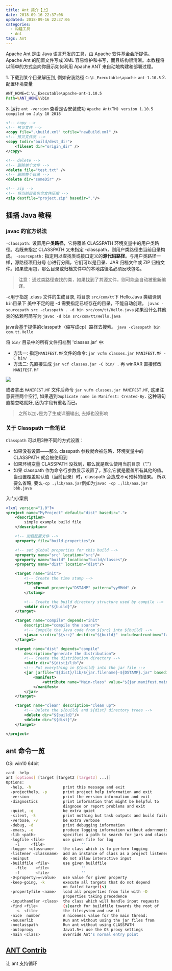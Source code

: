 ```yaml
---
title: Ant 简介【上】
date: 2018-09-16 22:37:06
updated: 2018-09-16 22:37:06
categories:
  - 构建工具
  - Ant
tags: Ant
---
```


Apache Ant 是由 Java 语言开发的工具，由 Apache 软件基金会所提供。Apache Ant 的配置文件写成 XML 容易维护和书写，而且结构很清晰。本教程将以简单的方式会向你展示如何利用 Apache ANT 来自动地构建和部署过程。

1\. 下载到某个目录解压到, 例如安装路径 `C:\L_Executable\apache-ant-1.10.5`
2\. 配置环境变量

```bat
ANT_HOME=C:\L_Executable\apache-ant-1.10.5
Path=%ANT_HOME%\bin
```

3\. 运行 `ant -version` 查看是否安装成功 `Apache Ant(TM) version 1.10.5 compiled on July 10 2018`

```xml
<!-- copy -->
<!-- 拷贝文件 -->
<copy file=".\build.xml" tofile="newBuild.xml" />
<!-- 拷贝文件夹 -->
<copy todir="build/dest_dir">
    <fileset dir="origin_dir" />
</copy>

<!-- delete -->
<!-- 删除单个文件 -->
<delete file="test.txt" />
<!-- 删除整个目录 -->
<delete dir="someDir" />

<!-- zip -->
<!-- 将当前目录包含文件压缩 -->
<zip destfile="project.zip" basedir="."/>
```

## 插播 Java 教程

### javac 的官方说法

`-classpath:`
设置用户**类路径**，它将覆盖 CLASSPATH 环境变量中的用户类路径。若既未指定 CLASSPATH 又未指定 -classpath，则用户类路径由当前目录构成。
`-sourcepath:`
指定用以查找类或接口定义的**源代码路径**。与用户类路径一样，源路径项用分号 (;)进行分隔，它们可以是目录、JAR 归档文件或 ZIP 归档文件。如果使用包，那么目录或归档文件中的本地路径名必须反映包名。
> 注意：通过类路径查找的类，如果找到了其源文件，则可能会自动被重新编译。

`-d`用于指定 .class 文件的生成目录, 将目录 `src/com/tt`下 Hello.Java 类编译到`bin`目录下
美中不足的是 -d 需要指定已经存在的目录，不能自动创建。
`javac -sourcepath src -classpath . -d bin src/com/tt/Hello.java`
如果没什么其他类的依赖可简写为 `javac -d bin src/com/tt/Hello.java`

java会基于提供的classpath（缩写成cp）路径去搜索。
`java -classpath bin com.tt.Hello`

将 `bin/` 目录中的所有文件归档到 'classes.jar' 中:

* 方法一: 指定`MANIFEST.MF`文件的命令:  `jar vcfm classes.jar MANIFEST.MF -C bin/ .`
* 方法二: 先直接生成
`jar vcf classes.jar -C bin/ .`
再 winRAR 直接修改 `MANIFEST.MF`

![](https://upload-images.jianshu.io/upload_images/1662509-1948d6b4264b6e63.png?imageMogr2/auto-orient/strip%7CimageView2/2/w/1240)

或者拿出 `MANIFEST.MF` 文件后命令 `jar vufm classes.jar MANIFEST.MF`, 这里注意要空两个空行, 如果遇到`Duplicate name in Manifest: Created-By.` 这种语句直接忽略就好, 因为字段有重名而已。

> 之所以加`v`是为了生成详细输出, 去掉也没影响

### 关于 Classpath 一些笔记

`Classpath` 可以用3种不同的方式设置：

* 如果没有设置——那么 classpath 参数就会被忽略，环境变量中的 CLASSPATH 就会被使用到
* 如果环境变量 CLASSPATH 没找到，那么就是默认使用当前目录（”.”）
* 如果 classpath 作为命令行参数显示设置了，那么它就是覆盖所有其他的值。 当设置覆盖默认值（当前目录）时，classpath 会造成不可预料的结果。 所以要么省略, 要么`-cp .;lib/aaa.jar`例如为`javac -cp .;lib/aaa.jar bbb.java`

入门小案例

```xml
<?xml version="1.0"?>
<project name="MyProject" default="dist" basedir=".">
    <description>
        simple example build file
    </description>

    <!-- 加载配置文件 -->
    <property file="build.properties"/>

    <!-- set global properties for this build -->
    <property name="src" location="src"/>
    <property name="build" location="build/classes"/>
    <property name="dist" location="dist"/>

    <target name="init">
        <!-- Create the time stamp -->
        <tstamp>
            <format property="DSTAMP" pattern="yyMMdd" />
        </tstamp>

        <!-- Create the build directory structure used by compile -->
        <mkdir dir="${build}"/>
    </target>

    <target name="compile" depends="init"
        description="compile the source">
        <!-- Compile the Java code from ${src} into ${build} -->
        <javac srcdir="${src}" destdir="${build}" includeantruntime="false"/>
    </target>

    <target name="dist" depends="compile"
        description="generate the distribution">
        <!-- Create the distribution directory -->
        <mkdir dir="${dist}/lib"/>
        <!-- Put everything in ${build} into the jar file -->
        <jar jarfile="${dist}/lib/${jar.filename}-${DSTAMP}.jar" basedir="${build}">
            <manifest>
                <attribute name="Main-class" value="${jar.manifest.main-class}" />
            </manifest>
        </jar>
    </target>

    <target name="clean" description="clean up">
        <!-- Delete the ${build} and ${dist} directory trees -->
        <delete dir="${build}"/>
        <delete dir="${dist}"/>
    </target>

</project>
```

## ant 命令一览

OS: win10 64bit

```sh
>ant -help
ant [options] [target [target2 [target3] ...]]
Options:
  -help, -h              print this message and exit
  -projecthelp, -p       print project help information and exit
  -version               print the version information and exit
  -diagnostics           print information that might be helpful to
                         diagnose or report problems and exit
  -quiet, -q             be extra quiet
  -silent, -S            print nothing but task outputs and build failures
  -verbose, -v           be extra verbose
  -debug, -d             print debugging information
  -emacs, -e             produce logging information without adornments
  -lib <path>            specifies a path to search for jars and classes
  -logfile <file>        use given file for log
    -l     <file>                ''
  -logger <classname>    the class which is to perform logging
  -listener <classname>  add an instance of class as a project listener
  -noinput               do not allow interactive input
  -buildfile <file>      use given buildfile
    -file    <file>              ''
    -f       <file>              ''
  -D<property>=<value>   use value for given property
  -keep-going, -k        execute all targets that do not depend
                         on failed target(s)
  -propertyfile <name>   load all properties from file with -D
                         properties taking precedence
  -inputhandler <class>  the class which will handle input requests
  -find <file>           (s)earch for buildfile towards the root of
    -s  <file>           the filesystem and use it
  -nice  number          A niceness value for the main thread:                         1 (lowest) to 10 (highest); 5 is the default
  -nouserlib             Run ant without using the jar files from                         ${user.home}/.ant/lib
  -noclasspath           Run ant without using CLASSPATH
  -autoproxy             Java1.5+: use the OS proxy settings
  -main <class>          override Ant's normal entry point
```

## [ANT Contrib](https://sourceforge.net/projects/ant-contrib/)

让 ant 支持循环

